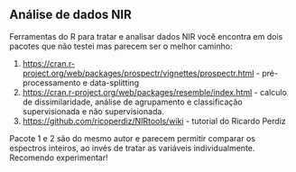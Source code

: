 ## Análise de dados NIR

Ferramentas do R para tratar e analisar dados NIR você encontra em dois pacotes que não testei mas parecem ser o melhor caminho:

1. https://cran.r-project.org/web/packages/prospectr/vignettes/prospectr.html - pré-processamento e data-splitting
2. https://cran.r-project.org/web/packages/resemble/index.html - calculo de dissimilaridade, análise de agrupamento e classificação supervisionada e não supervisionada.
3. https://github.com/ricoperdiz/NIRtools/wiki  - tutorial do Ricardo Perdiz 

Pacote 1 e 2 são do mesmo autor e parecem permitir comparar os espectros inteiros, ao invés de tratar as variáveis individualmente. Recomendo experimentar!
